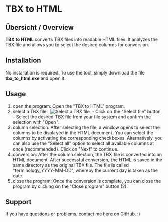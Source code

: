 # TBX to HTML

## Übersicht / Overview
**TBX to HTML** converts TBX files into readable HTML files. It analyzes the TBX file and allows you to select the desired columns for conversion.

## Installation
No installation is required. To use the tool, simply download the file **tbx_to_html.exe** and open it.

## Usage
1. open the program:
       Open the "TBX to HTML" program.
2. select a TBX file:&nbsp;
       ![Select a TBX file](MVP/img/Programm%20öffnet%20sich.PNG)&nbsp;
       - Click on the "Select file" button.
       - Select the desired TBX file from your file system and confirm the selection with "Open".
4. column selection:
       After selecting the file, a window opens to select the columns to be displayed in the HTML document.
       You can select the columns by activating the corresponding checkboxes.
       Alternatively, you can also use the "Select all" option to select all available columns at once (recommended).
       Click on "Next" to continue.
5. conversion:
       After the column selection, the TBX file is converted into an HTML document.
       After successful conversion, the HTML is saved in the same directory as the original TBX file. The file is called "terminology_YYYY-MM-DD", whereby the current day is taken as the date.
6. close the program:
       Once the conversion is complete, you can close the program by clicking on the "Close program" button (2).

## Support
If you have questions or problems, contact me here on GitHub. :)


